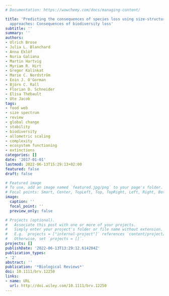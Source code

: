 ```yaml
---
# Documentation: https://wowchemy.com/docs/managing-content/

title: 'Predicting the consequences of species loss using size-structured biodiversity
  approaches: Consequences of biodiversity loss'
subtitle: ''
summary: ''
authors:
- Ulrich Brose
- Julia L. Blanchard
- Anna Eklöf
- Nuria Galiana
- Martin Hartvig
- Myriam R. Hirt
- Gregor Kalinkat
- Marie C. Nordström
- Eoin J. O'Gorman
- Björn C. Rall
- Florian D. Schneider
- Elisa Thébault
- Ute Jacob
tags:
- food web
- size spectrum
- review
- global change
- stability
- biodiversity
- allometric scaling
- complexity
- ecosystem functioning
- extinctions
categories: []
date: '2017-01-01'
lastmod: 2022-06-13T15:29:13+02:00
featured: false
draft: false

# Featured image
# To use, add an image named `featured.jpg/png` to your page's folder.
# Focal points: Smart, Center, TopLeft, Top, TopRight, Left, Right, BottomLeft, Bottom, BottomRight.
image:
  caption: ''
  focal_point: ''
  preview_only: false

# Projects (optional).
#   Associate this post with one or more of your projects.
#   Simply enter your project's folder or file name without extension.
#   E.g. `projects = ["internal-project"]` references `content/project/deep-learning/index.md`.
#   Otherwise, set `projects = []`.
projects: []
publishDate: '2022-06-13T13:29:12.614204Z'
publication_types:
- '2'
abstract: ''
publication: '*Biological Reviews*'
doi: 10.1111/brv.12250
links:
- name: URL
  url: http://doi.wiley.com/10.1111/brv.12250
---
```

